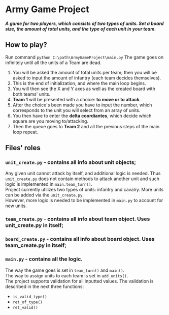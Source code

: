 # Army Game Project

***A game for two players, which consists of two types of units.
Set a board size, the amount of total units, and the type of each unit in your team.***

## How to play?

Run command `python C:\path\ArmyGameProject\main.py`
The game goes on infinitely until all the units of a Team are dead.

1. You will be asked the amount of total units per team; 
then you will be asked to input the amount of infantry (each team decides themselves).  
1. This is the end of initialization, and where the main loop begins.
1. You will then see the X and Y axes as well as the created board with both teams' units.    
1. **Team 1** will be presented with a choice: **to move or to attack**.
1. After the choice's been made you have to input the number, 
which corresponds to the unit you will select from an array of units.  
1. You then have to enter the **delta coordiantes**, which decide which square are you
moving to/attacking.  
1. Then the queue goes to **Team 2** and all the previous steps of the main loop repeat.


## Files' roles

### `unit_create.py` - contains all info about unit objects;

Any given unit cannot attack by itself, and additional logic is needed. Thus `unit_create.py`
does not contain methods to attack another unit and such logic is implemented in `main.team_turn()`.  
Project currently utilizes two types of units: infantry and cavalry.
More units can be added via the `unit_create.py`.  
However, more logic is needed to be implemented in `main.py` to account for new units.

### `team_create.py` - contains all info about team object. Uses unit_create.py in itself;


### `board_create.py` - contains all info about board object. Uses team_create.py in itself;


### `main.py` - contains all the logic. 

The way the game goes is set in `team_turn()` and `main()`.  
The way to assign units to each team is set in `add_units()`.  
The project supports validation for all inputted values. 
The validation is described in the next three functions:  
* `is_valid_type()`
* `ret_of_type()`
* `ret_valid()`
